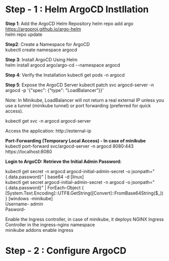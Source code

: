 

# Step - 1 : Helm ArgoCD Instllation #

**Step 1**: Add the ArgoCD Helm Repository
helm repo add argo https://argoproj.github.io/argo-helm  
helm repo update  

**Step2**: Create a Namespace for ArgoCD  
kubectl create namespace argocd  

**Step 3**: Install ArgoCD Using Helm  
helm install argocd argo/argo-cd --namespace argocd  

**Step 4**: Verify the Installation
kubectl get pods -n argocd

**Step 5**: Expose the ArgoCD Server
kubectl patch svc argocd-server -n argocd -p '{"spec": {"type": "LoadBalancer"}}'    

Note: In Minikube, LoadBalancer will not return a real external IP unless you use a tunnel (minikube tunnel) or port forwarding (preferred for quick access).  

kubectl get svc -n argocd argocd-server    

Access the application:
http://external-ip

**Port-Forwarding (Temporary Local Access) - In case of minikube**  
kubectl port-forward svc/argocd-server -n argocd 8080:443  
https://localhost:8080  

**Login to ArgoCD: Retrieve the Initial Admin Password:**    

kubectl get secret -n argocd argocd-initial-admin-secret -o jsonpath="{.data.password}" | base64 -d  [linux]    
kubectl get secret argocd-initial-admin-secret -n argocd -o jsonpath="{.data.password}" | ForEach-Object { [System.Text.Encoding]::UTF8.GetString([Convert]::FromBase64String($_)) } [windows -minikube]    
Username- admin    
Pasword-     

Enable the Ingress controller, in case of minikube, it deploys NGINX Ingress Controller in the ingress-nginx namespace  
minikube addons enable ingress  

# Step - 2 : Configure ArgoCD #



